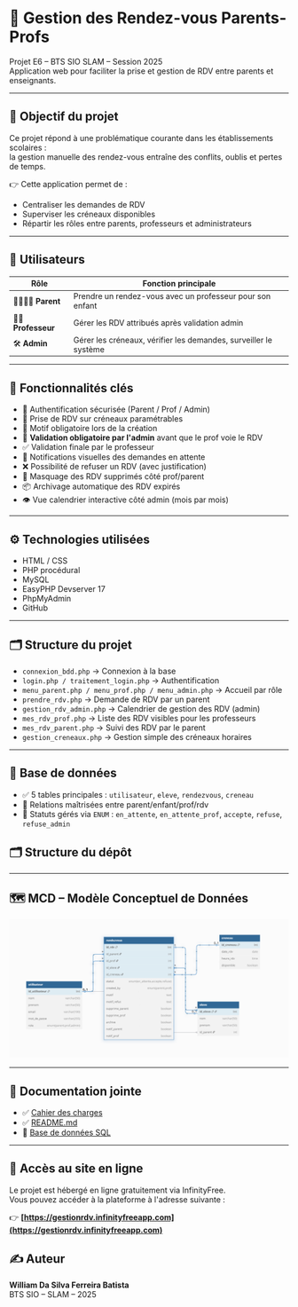 # 📅 Gestion des Rendez-vous Parents-Profs

Projet E6 – BTS SIO SLAM – Session 2025  
Application web pour faciliter la prise et gestion de RDV entre parents et enseignants.

---

## 🎯 Objectif du projet

Ce projet répond à une problématique courante dans les établissements scolaires :  
la gestion manuelle des rendez-vous entraîne des conflits, oublis et pertes de temps.

👉 Cette application permet de :
- Centraliser les demandes de RDV
- Superviser les créneaux disponibles
- Répartir les rôles entre parents, professeurs et administrateurs

---

## 👤 Utilisateurs

| Rôle    | Fonction principale                                      |
|---------|----------------------------------------------------------|
| 👨‍👩‍👧‍👦 **Parent**    | Prendre un rendez-vous avec un professeur pour son enfant |
| 👩‍🏫 **Professeur** | Gérer les RDV attribués après validation admin         |
| 🛠️ **Admin**       | Gérer les créneaux, vérifier les demandes, surveiller le système |

---

## 🧠 Fonctionnalités clés

- 🔐 Authentification sécurisée (Parent / Prof / Admin)
- 📅 Prise de RDV sur créneaux paramétrables
- 📝 Motif obligatoire lors de la création
- 🔁 **Validation obligatoire par l'admin** avant que le prof voie le RDV
- ✅ Validation finale par le professeur
- 🔔 Notifications visuelles des demandes en attente
- ❌ Possibilité de refuser un RDV (avec justification)
- 🧽 Masquage des RDV supprimés côté prof/parent
- 📦 Archivage automatique des RDV expirés
- 👁️ Vue calendrier interactive côté admin (mois par mois)

---

## ⚙️ Technologies utilisées

- HTML / CSS
- PHP procédural
- MySQL
- EasyPHP Devserver 17
- PhpMyAdmin
- GitHub

---

## 🗂️ Structure du projet

- `connexion_bdd.php` → Connexion à la base
- `login.php / traitement_login.php` → Authentification
- `menu_parent.php / menu_prof.php / menu_admin.php` → Accueil par rôle
- `prendre_rdv.php` → Demande de RDV par un parent
- `gestion_rdv_admin.php` → Calendrier de gestion des RDV (admin)
- `mes_rdv_prof.php` → Liste des RDV visibles pour les professeurs
- `mes_rdv_parent.php` → Suivi des RDV par le parent
- `gestion_creneaux.php` → Gestion simple des créneaux horaires

---

## 🧱 Base de données

- ✅ 5 tables principales : `utilisateur`, `eleve`, `rendezvous`, `creneau`
- 🔁 Relations maîtrisées entre parent/enfant/prof/rdv
- 📌 Statuts gérés via `ENUM` : `en_attente`, `en_attente_prof`, `accepte`, `refuse`, `refuse_admin`

## 🗂️ Structure du dépôt

---

## 🗺️ MCD – Modèle Conceptuel de Données

![MCD](./doc/mcd.png)

---

## 📄 Documentation jointe

- ✅ [Cahier des charges](./doc/Cahier%20des%20charges.pdf)
- ✅ [README.md](README.md)
- 📁 [Base de données SQL](.sql/bdd_rdv.sql)

---
## 🔗 Accès au site en ligne

Le projet est hébergé en ligne gratuitement via InfinityFree.  
Vous pouvez accéder à la plateforme à l'adresse suivante :

👉 **[https://gestionrdv.infinityfreeapp.com](https://gestionrdv.infinityfreeapp.com)**

## ✍️ Auteur

**William Da Silva Ferreira Batista**  
BTS SIO – SLAM – 2025  
